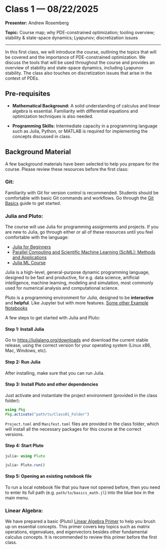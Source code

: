 # Class 1 — 08/22/2025

**Presenter:** Andrew Rosemberg

**Topic:** Course map; why PDE-constrained optimization; tooling overview; stability & state-space dynamics; Lyapunov; discretization issues

---

In this first class, we will introduce the course, outlining the topics that will be covered and the importance of PDE-constrained optimization. We discuss the tools that will be used throughout the course and provides an overview of stability and state-space dynamics, including Lyapunov stability. The class also touches on discretization issues that arise in the context of PDEs.

## Pre-requisites

- **Mathematical Background:** A solid understanding of calculus and linear algebra is essential. Familiarity with differential equations and optimization techniques is also needed.

- **Programming Skills:** Intermediate capacity in a programming language such as Julia, Python, or MATLAB is required for implementing the concepts discussed in class.

## Background Material

A few background materials have been selected to help you prepare for the course. Please review these resources before the first class:

### **Git**: 
Familiarity with Git for version control is recommended. Students should be comfortable with basic Git commands and workflows. Go through the [Git Basics](./background_materials/git_adventure_guide.md) guide to get started.

### **Julia and Pluto**: 
The course will use Julia for programming assignments and projects. If you are new to Julia, go through either or all of these resources until you feel comfortable with the language:

- [Julia for Beginners](https://juliaacademy.com/p/julia-for-beginners)
- [Parallel Computing and Scientific Machine Learning (SciML): Methods and Applications](https://book.sciml.ai/)
- [Julia ML Course](https://adrianhill.de/julia-ml-course/)

Julia is a high-level, general-purpose dynamic programming language, designed to be fast and productive, for e.g. data science, artificial intelligence, machine learning, modeling and simulation, most commonly used for numerical analysis and computational science.

Pluto is a programming environment for _Julia_, designed to be **interactive** and **helpful**. Like Jupyter but with more features. [Some other Example Notebooks](https://featured.plutojl.org/)

A few steps to get started with Julia and Pluto:

#### Step 1: Install Julia 

Go to https://julialang.org/downloads and download the current stable release, using the correct version for your operating system (Linux x86, Mac, Windows, etc).

#### Step 2: Run Julia

After installing, make sure that you can run Julia.

#### Step 3: Install Pluto and other dependencies

Just activate and instantiate the project environment (provided in the class folder):

```julia
using Pkg
Pkg.activate("path/to/Class01_Folder")
```

`Project.toml` and `Manifest.toml` files are provided in the class folder, which will install all the necessary packages for this course at the correct versions.

#### Step 4: Start Pluto

```julia
julia> using Pluto

julia> Pluto.run()
```

#### Step 5: Opening an existing notebook file

To run a local notebook file that you have not opened before, then you need to enter its full path (e.g. `path/to/basics_math.jl`) into the blue box in the main menu.

### **Linear Algebra**: 
We have prepared a basic (Pluto) [Linear Algebra Primer](./background_materials/basics_math.jl) to help you brush up on essential concepts. This primer covers key topics such as matrix operations, eigenvalues, and eigenvectors besides other fundamental calculus concepts. It is recommended to review this primer before the first class.

